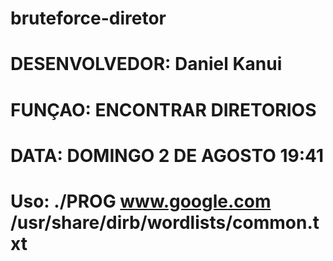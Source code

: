 # bruteforce-diretor
# DESENVOLVEDOR: Daniel Kanui
# FUNÇAO: ENCONTRAR DIRETORIOS
# DATA: DOMINGO 2 DE AGOSTO 19:41
# Uso: ./PROG www.google.com /usr/share/dirb/wordlists/common.txt
